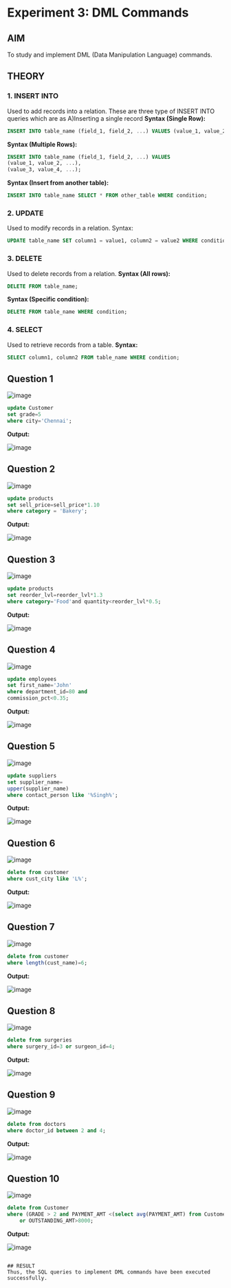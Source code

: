 # Experiment 3: DML Commands

## AIM
To study and implement DML (Data Manipulation Language) commands.

## THEORY

### 1. INSERT INTO
Used to add records into a relation.
These are three type of INSERT INTO queries which are as
A)Inserting a single record
**Syntax (Single Row):**
```sql
INSERT INTO table_name (field_1, field_2, ...) VALUES (value_1, value_2, ...);
```
**Syntax (Multiple Rows):**
```sql
INSERT INTO table_name (field_1, field_2, ...) VALUES
(value_1, value_2, ...),
(value_3, value_4, ...);
```
**Syntax (Insert from another table):**
```sql
INSERT INTO table_name SELECT * FROM other_table WHERE condition;
```
### 2. UPDATE
Used to modify records in a relation.
Syntax:
```sql
UPDATE table_name SET column1 = value1, column2 = value2 WHERE condition;
```
### 3. DELETE
Used to delete records from a relation.
**Syntax (All rows):**
```sql
DELETE FROM table_name;
```
**Syntax (Specific condition):**
```sql
DELETE FROM table_name WHERE condition;
```
### 4. SELECT
Used to retrieve records from a table.
**Syntax:**
```sql
SELECT column1, column2 FROM table_name WHERE condition;
```
**Question 1**
--
![image](https://github.com/user-attachments/assets/3b319c53-1884-4192-adb0-72066b11b01d)



```sql
update Customer
set grade=5
where city='Chennai';
```

**Output:**

![image](https://github.com/user-attachments/assets/ea3d3a7b-679e-4e26-80ef-828994985a2f)



**Question 2**
---
![image](https://github.com/user-attachments/assets/76fe1896-dc20-4ea2-95df-54a04ebbc052)


```sql
update products
set sell_price=sell_price*1.10
where category = 'Bakery';
```

**Output:**

![image](https://github.com/user-attachments/assets/162bc718-90b1-4eb8-b024-f456e1e7b415)


**Question 3**
---
![image](https://github.com/user-attachments/assets/bbf1247c-7d64-4a12-8371-7e9c71d7784a)


```sql
update products
set reorder_lvl=reorder_lvl*1.3
where category='Food'and quantity<reorder_lvl*0.5;
```

**Output:**

![image](https://github.com/user-attachments/assets/0278a412-1fed-419e-8921-f9b44b2d58dd)


**Question 4**
---
![image](https://github.com/user-attachments/assets/e1caa79b-60eb-4719-89b8-f9da0ed5b629)


```sql
update employees
set first_name='John'
where department_id=80 and
commission_pct<0.35;
```

**Output:**

![image](https://github.com/user-attachments/assets/fe9a8ee6-d6dc-49e3-8f99-dc6ffa63f6ac)


**Question 5**
---
![image](https://github.com/user-attachments/assets/bf8ef655-9420-460f-a82c-bdb4ddf3005e)

```sql
update suppliers
set supplier_name=
upper(supplier_name)
where contact_person like '%Singh%';
```

**Output:**

![image](https://github.com/user-attachments/assets/fbdea183-1fcb-4bc7-a08e-eba465e990d7)


**Question 6**
---
![image](https://github.com/user-attachments/assets/db00dbfb-31b0-43cc-bb25-b662509fee81)


```sql
delete from customer
where cust_city like 'L%';
```

**Output:**

![image](https://github.com/user-attachments/assets/e4f131a2-2d6c-4d94-81e9-8209126644d8)


**Question 7**
---
![image](https://github.com/user-attachments/assets/adf55a45-c8a4-4e46-9147-b7c68bfb2e45)


```sql
delete from customer
where length(cust_name)=6;
```

**Output:**

![image](https://github.com/user-attachments/assets/7d77cb56-231a-48e9-bffe-b292360da117)


**Question 8**
---
![image](https://github.com/user-attachments/assets/f485e042-0145-41f5-bf0e-189426a34f7c)


```sql
delete from surgeries
where surgery_id=3 or surgeon_id=4;
```

**Output:**

![image](https://github.com/user-attachments/assets/bd103503-2adc-490e-88df-f999610e41f9)


**Question 9**
---
![image](https://github.com/user-attachments/assets/88d2e4ae-2e57-4fc9-af36-ee09201792cf)


```sql
delete from doctors
where doctor_id between 2 and 4;
```

**Output:**

![image](https://github.com/user-attachments/assets/bbe1f4ec-aad8-48e0-aee1-9379c6486b08)


**Question 10**
---
![image](https://github.com/user-attachments/assets/c3f80b64-2e77-4aca-9d41-73786358ee12)


```sql
delete from Customer
where (GRADE > 2 and PAYMENT_AMT <(select avg(PAYMENT_AMT) from Customer))
    or OUTSTANDING_AMT>8000;
```

**Output:**

![image](https://github.com/user-attachments/assets/6309efab-c5c1-4d56-976d-87acdea01c84)

```

## RESULT
Thus, the SQL queries to implement DML commands have been executed successfully.
